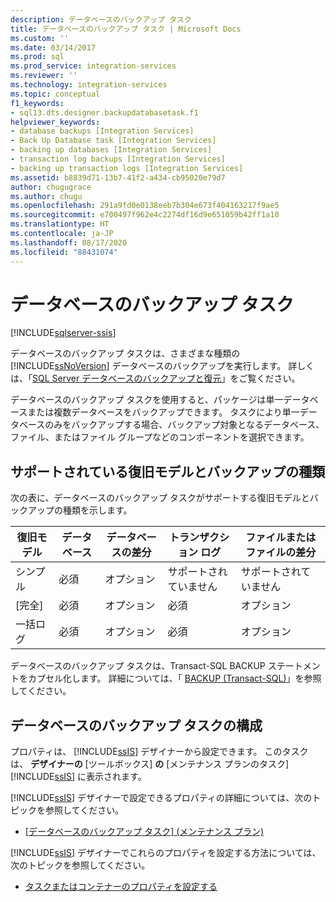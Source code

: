 ```yaml
---
description: データベースのバックアップ タスク
title: データベースのバックアップ タスク | Microsoft Docs
ms.custom: ''
ms.date: 03/14/2017
ms.prod: sql
ms.prod_service: integration-services
ms.reviewer: ''
ms.technology: integration-services
ms.topic: conceptual
f1_keywords:
- sql13.dts.designer.backupdatabasetask.f1
helpviewer_keywords:
- database backups [Integration Services]
- Back Up Database task [Integration Services]
- backing up databases [Integration Services]
- transaction log backups [Integration Services]
- backing up transaction logs [Integration Services]
ms.assetid: b8839d71-13b7-41f2-a434-cb95020e79d7
author: chugugrace
ms.author: chugu
ms.openlocfilehash: 291a9fd0e0138eeb7b304e673f404163217f9ae5
ms.sourcegitcommit: e700497f962e4c2274df16d9e651059b42ff1a10
ms.translationtype: HT
ms.contentlocale: ja-JP
ms.lasthandoff: 08/17/2020
ms.locfileid: "88431074"
---
```

# <a name="back-up-database-task"></a>データベースのバックアップ タスク

[!INCLUDE[sqlserver-ssis](../../includes/applies-to-version/sqlserver-ssis.md)]


  データベースのバックアップ タスクは、さまざまな種類の [!INCLUDE[ssNoVersion](../../includes/ssnoversion-md.md)] データベースのバックアップを実行します。 詳しくは、「[SQL Server データベースのバックアップと復元](../../relational-databases/backup-restore/back-up-and-restore-of-sql-server-databases.md)」をご覧ください。  
  
 データベースのバックアップ タスクを使用すると、パッケージは単一データベースまたは複数データベースをバックアップできます。 タスクにより単一データベースのみをバックアップする場合、バックアップ対象となるデータベース、ファイル、またはファイル グループなどのコンポーネントを選択できます。  
  
## <a name="supported-recover-models-and-backup-types"></a>サポートされている復旧モデルとバックアップの種類  
 次の表に、データベースのバックアップ タスクがサポートする復旧モデルとバックアップの種類を示します。  
  
|復旧モデル|データベース|データベースの差分|トランザクション ログ|ファイルまたはファイルの差分|  
|--------------------|--------------|---------------------------|---------------------|-------------------------------|  
|シンプル|必須|オプション|サポートされていません|サポートされていません|  
|[完全]|必須|オプション|必須|オプション|  
|一括ログ|必須|オプション|必須|オプション|  
  
 データベースのバックアップ タスクは、Transact-SQL BACKUP ステートメントをカプセル化します。 詳細については、「 [BACKUP &#40;Transact-SQL&#41;](../../t-sql/statements/backup-transact-sql.md)」を参照してください。  
  
## <a name="configuration-of-the-back-up-database-task"></a>データベースのバックアップ タスクの構成  
 プロパティは、 [!INCLUDE[ssIS](../../includes/ssis-md.md)] デザイナーから設定できます。 このタスクは、 **デザイナーの** [ツールボックス] **の** [メンテナンス プランのタスク] [!INCLUDE[ssIS](../../includes/ssis-md.md)] に表示されます。  
  
 [!INCLUDE[ssIS](../../includes/ssis-md.md)] デザイナーで設定できるプロパティの詳細については、次のトピックを参照してください。  
  
-   [[データベースのバックアップ タスク] &#40;メンテナンス プラン&#41;](../../relational-databases/maintenance-plans/options-in-the-back-up-database-task-for-maintenance-plan.md)  
  
 [!INCLUDE[ssIS](../../includes/ssis-md.md)] デザイナーでこれらのプロパティを設定する方法については、次のトピックを参照してください。  
  
-   [タスクまたはコンテナーのプロパティを設定する](https://msdn.microsoft.com/library/52d47ca4-fb8c-493d-8b2b-48bb269f859b)  
  
  
